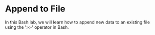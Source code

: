 # Append to File

In this Bash lab, we will learn how to append new data to an existing file using the '>>' operator in Bash.
